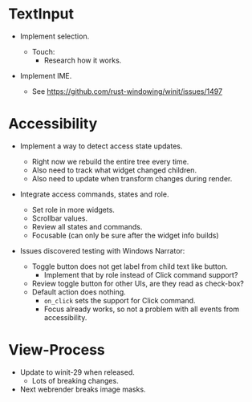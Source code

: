 # TextInput

* Implement selection.
    - Touch:
        - Research how it works.

* Implement IME.
    - See https://github.com/rust-windowing/winit/issues/1497

# Accessibility

* Implement a way to detect access state updates.
    - Right now we rebuild the entire tree every time.
    - Also need to track what widget changed children.
    - Also need to update when transform changes during render.

* Integrate access commands, states and role.
    - Set role in more widgets.
    - Scrollbar values.
    - Review all states and commands.
    - Focusable (can only be sure after the widget info builds)

* Issues discovered testing with Windows Narrator:
    - Toggle button does not get label from child text like button.
        - Implement that by role instead of Click command support?
    - Review toggle button for other UIs, are they read as check-box?
    - Default action does nothing.
        - `on_click` sets the support for Click command.
        - Focus already works, so not a problem with all events from accessibility.

# View-Process

* Update to winit-29 when released.
    - Lots of breaking changes.
* Next webrender breaks image masks.
